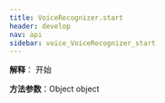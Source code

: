 ```yaml
---
title: VoiceRecognizer.start
header: develop
nav: api
sidebar: voice_VoiceRecognizer_start
---
```


**解释**：  开始

**方法参数**：Object object

 
